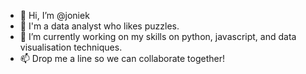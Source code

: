 - 👋 Hi, I’m @joniek
- 👀 I'm a data analyst who likes puzzles. 
- 🌱 I’m currently working on my skills on python, javascript, and data visualisation techniques.
- 📫 Drop me a line so we can collaborate together!

<!---
joniek/joniek is a ✨ special ✨ repository because its `README.md` (this file) appears on your GitHub profile.
You can click the Preview link to take a look at your changes.
--->
